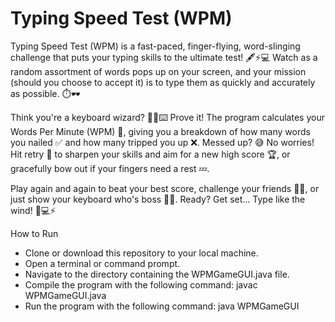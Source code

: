 # Typing Speed Test (WPM)
Typing Speed Test (WPM) is a fast-paced, finger-flying, word-slinging challenge that puts your typing skills to the ultimate test! 🖋️⚡💻 Watch as a random assortment of words pops up on your screen, and your mission (should you choose to accept it) is to type them as quickly and accurately as possible. ⏱️🕶️

Think you're a keyboard wizard? 🧙‍♂️⌨️ Prove it! The program calculates your Words Per Minute (WPM) 📝, giving you a breakdown of how many words you nailed ✅ and how many tripped you up ❌. Messed up? 😅 No worries! Hit retry 🔄 to sharpen your skills and aim for a new high score 🏆, or gracefully bow out if your fingers need a rest 💤.

Play again and again to beat your best score, challenge your friends 👯‍♂️, or just show your keyboard who's boss 💪🔥. Ready? Get set… Type like the wind! 🚀💻⚡

How to Run
  - Clone or download this repository to your local machine.
  - Open a terminal or command prompt.
  - Navigate to the directory containing the WPMGameGUI.java file.
  - Compile the program with the following command: javac WPMGameGUI.java
  - Run the program with the following command: java WPMGameGUI
